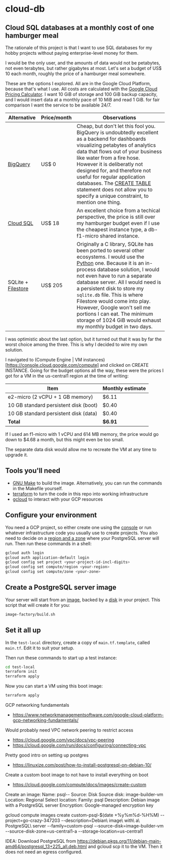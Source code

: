 # cloud-db

## Cloud SQL databases at a monthly cost of one hamburger meal

The rationale of this project is that I want to use SQL databases for my hobby projects without paying enterprise-level money for them.

I would be the only user, and the amounts of data would not be petabytes, not even terabytes, but rather gigabytes at most. Let's set a budget of US$ 10 each month, roughly the price of a hamburger meal somewhere.

These are the options I explored. All are in the Google Cloud Platform, because that's what I use. All costs are calculated with the [Google Cloud Pricing Calculator](https://cloud.google.com/products/calculator). I want 10 GiB of storage and 100 GiB backup capacity, and I would insert data at a monthly pace of 10 MiB and read 1 GiB. for fair comparison I want the service to be available 24/7.

| Alternative | Price/month | Observations |
| --- | --- | --- |
| [BigQuery](https://cloud.google.com/bigquery) | US$ 0 | Cheap, but don't let this fool you. BigQuery is undoubtedly excellent as a backend for dashboards visualizing petabytes of analytics data that flows out of your business like water from a fire hose. However it is deliberatly not designed for, and therefore not useful for regular application databases. The [CREATE TABLE](https://cloud.google.com/bigquery/docs/reference/standard-sql/data-definition-language#create_table_statement) statement does not allow you to specify a unique constraint, to mention one thing. |
| [Cloud SQL](https://cloud.google.com/sql) | US$ 18 | An excellent choice from a techical perspective, the price is still over my hamburger budget even if I use the cheapest instance type, a db-f1-micro shared instance. |
| SQLite + [Filestore](https://cloud.google.com/filestore) | US$ 205 | Originally a C library, SQLite has been ported to several other ecosystems. I would use the [Python](https://docs.python.org/3/library/sqlite3.html) one. Because it is an in-process database solution, I would not even have to run a separate database server. All I would need is a persistent disk to store my `sqlite.db` file. This is where Filestore would come into play. However, Google won't sell me portions I can eat. The minimum storage of 1024 GiB would exhaust my monthly budget in two days. |

I was optimistic about the last option, but it turned out that it was by far the worst choice among the three. This is why I decided to wire my own solution.

I navigated to (Compute Engine | VM instances)[https://console.cloud.google.com/compute] and clicked on CREATE INSTANCE. Going for the budget options all the way, these were the prices I got for a VM in the us-central1 region at the time of writing:

| Item | Monthly estimate |
| --- | --- |
| e2-micro (2 vCPU + 1 GB memory) | $6.11 |
| 10 GB standard persistent disk (boot) | $0.40 |
| 10 GB standard persistent disk (data) | $0.40 |
| __Total__ | __$6.91__ |

If I used an f1-micro with 1 vCPU and 614 MB memory, the price would go down to $4.68 a month, but this might even be too small.

The separate data disk would allow me to recreate the VM at any time to upgrade it.

## Tools you'll need

* [GNU Make](https://www.gnu.org/software/make/) to build the image. Alternatively, you can run the commands in the Makefile yourself.
* [terraform](https://www.terraform.io) to turn the code in this repo into working infrastructure
* [gcloud](https://cloud.google.com/cli) to interact with your GCP resources

## Configure your environment

You need a GCP project, so either create one using the [console](https://console.cloud.google.com/) or run whatever infrastructure code you usually use to create projects. You also need to decide on a [region and a zone](https://cloud.google.com/compute/docs/regions-zones) where your PostgreSQL server will run. Then run these commands in a shell:

```bash
gcloud auth login
gcloud auth application-default login
gcloud config set project <your-project-id-incl-digits>
gcloud config set compute/region <your-region>
gcloud config set compute/zone <your-zone>
```

## Create a PostgreSQL server image

Your server will start from an [image](https://console.cloud.google.com/compute/images), backed by a [disk](https://console.cloud.google.com/compute/disks) in your project. This script that will create it for you:

```bash
image-factory/build.sh
```

## Set it all up

In the `test-local` directory, create a copy of `main.tf.template`, called `main.tf`. Edit it to suit your setup.



Then run these commands to start up a test instance:

```bash
cd test-local
terraform init
terraform apply
```

Now you can start a VM using this boot image:

```bash
terraform apply
```





GCP networking fundamentals
* https://www.networkmanagementsoftware.com/google-cloud-platform-gcp-networking-fundamentals/

Would probably need VPC network peering to restrict access
* https://cloud.google.com/vpc/docs/vpc-peering
* https://cloud.google.com/run/docs/configuring/connecting-vpc

Pretty good intro on setting up postgres
* https://linuxize.com/post/how-to-install-postgresql-on-debian-10/

Create a custom boot image to not have to install everything on boot
* https://cloud.google.com/compute/docs/images/create-custom


Create an image:
Name: psql-<DATE>-<TIME>
Source: Disk
Source disk: image-builder-vm
Location: Regional
Select location: <REGION>
Family: psql
Description: Debian image with a PostgreSQL server
Encryption: Google-managed encryption key

gcloud compute images create custom-psql-$(date +%y%m%d-%H%M) --project=go-crazy-347203 --description=Debian\ image\ with\ a\ PostgreSQL\ server --family=custom-psql --source-disk=image-builder-vm --source-disk-zone=us-central1-a --storage-location=us-central1




IDEA:
Download PostgreSQL from https://debian.pkgs.org/11/debian-main-amd64/postgresql_13+225_all.deb.html
and gcloud scp it to the VM. Then it does not need an egress configured.

